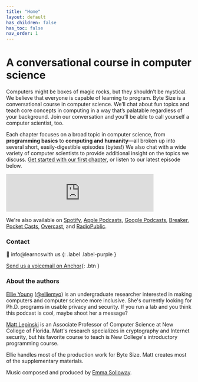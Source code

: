 ```yaml
---
title: "Home"
layout: default
has_children: false
has_toc: false
nav_order: 1
---
```

# A conversational course in computer science

Computers might be boxes of magic rocks, but they shouldn’t be mystical. We believe that everyone is capable of learning to program. Byte Size is a conversational course in computer science. We’ll chat about fun topics and teach core concepts in computing in a way that’s palatable regardless of your background. Join our conversation and you’ll be able to call yourself a computer scientist, too.

Each chapter focuses on a broad topic in computer science, from **programming basics** to **computing and humanity**—all broken up into several short, easily-digestible episodes (bytes!) We also chat with a wide variety of computer scientists to provide additional insight on the topics we discuss.  [Get started with our first chapter](http://learncswith.us/chapters/0-Introduction/0-contents.html), or listen to our latest episode below.

<iframe src="https://anchor.fm/bytesizecs/embed/episodes/1-3-Practicing-Python-Basics-eu5ito" height="102px" width="400px" frameborder="0" scrolling="no"></iframe>

We're also available on [Spotify](https://open.spotify.com/show/6aHvs4wPbeOq3V3zzNiMnc), [Apple Podcasts](https://podcasts.apple.com/us/podcast/byte-size-conversational-computer-science/id1559700320), [Google Podcasts](https://www.google.com/podcasts?feed=aHR0cHM6Ly9hbmNob3IuZm0vcy80YzM1ZjBlYy9wb2RjYXN0L3Jzcw==), [Breaker](https://www.breaker.audio/byte-size-conversational-computer-science), [Pocket Casts](https://pca.st/a9vkd4iw), [Overcast](https://overcast.fm/itunes1559700320), and [RadioPublic](https://radiopublic.com/byte-size-conversational-computer-Gm5bJa).

### Contact
💌 inf<!-- mailto:spam@ftc.gov -->o@lea<!-- ; DROP TABLE emails; -->rncswith us
{: .label .label-purple }

[Send us a voicemail on Anchor](https://anchor.fm/bytesizecs){: .btn }

### About the authors
[Ellie Young](https://elean.org) ([@elliemyo](https://twitter.com/elliemyo)) is an undergraduate researcher interested in making computers and computer science more inclusive. She's currently looking for Ph.D. programs in usable privacy and security. If you run a lab and you think this podcast is cool, maybe shoot her a message?

[Matt Lepinski](https://www.ncf.edu/directory/listing/matthew-lepinski/) is an Associate Professor of Computer Science at New College of Florida. Matt's research specializes in cryptography and Internet security, but his favorite course to teach is New College's introductory programming course.

Ellie handles most of the production work for Byte Size. Matt creates most of the supplementary materials.

Music composed and produced by [Emma Solloway](https://soundcloud.com/emmp3).
